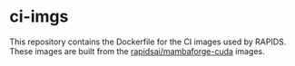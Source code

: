 # ci-imgs

This repository contains the Dockerfile for the CI images used by RAPIDS. These images are built from the [rapidsai/mambaforge-cuda](https://github.com/rapidsai/mambaforge-cuda) images.
